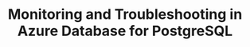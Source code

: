 ---
sectionid: monitoring
sectionclass: h1
title: Monitoring and Troubleshooting in Azure Database for PostgreSQL
is-parent: yes
---